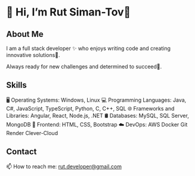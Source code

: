 # 👋 Hi, I’m Rut Siman-Tov🎉

## About Me
I am a full stack developer ✨ who enjoys writing code  and creating innovative solutions🔬.

Always ready for new challenges and determined to succeed🚀.

## Skills
🖥️ Operating Systems: Windows, Linux
💻 Programming Languages: Java, C#, JavaScript, TypeScript, Python, C, C++, SQL
🌐 Frameworks and Libraries: Angular, React, Node.js, .NET
🛢️ Databases: MySQL, SQL Server, MongoDB
🎨 Frontend: HTML, CSS, Bootstrap
☁️ DevOps: AWS Docker Git Render Clever-Cloud

## Contact
 📫 How to reach me: rut.developer@gmail.com




<!---
rutSimanTov/rutSimanTov is a ✨ special ✨ repository because its `README.md` (this file) appears on your GitHub profile.
You can click the Preview link to take a look at your changes.
--->
